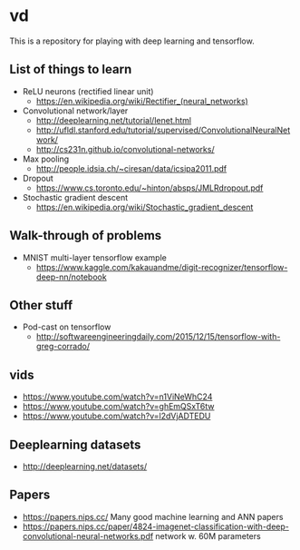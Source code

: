 # vd
This is a repository for playing with deep learning and tensorflow.
## List of things to learn
* ReLU neurons (rectified linear unit) 
    * https://en.wikipedia.org/wiki/Rectifier_(neural_networks)
* Convolutional network/layer
    * http://deeplearning.net/tutorial/lenet.html
    * http://ufldl.stanford.edu/tutorial/supervised/ConvolutionalNeuralNetwork/
    * http://cs231n.github.io/convolutional-networks/
* Max pooling
    * http://people.idsia.ch/~ciresan/data/icsipa2011.pdf
* Dropout
    * https://www.cs.toronto.edu/~hinton/absps/JMLRdropout.pdf
* Stochastic gradient descent
    * https://en.wikipedia.org/wiki/Stochastic_gradient_descent

## Walk-through of problems
* MNIST multi-layer tensorflow example
    * https://www.kaggle.com/kakauandme/digit-recognizer/tensorflow-deep-nn/notebook

## Other stuff
* Pod-cast on tensorflow
    * http://softwareengineeringdaily.com/2015/12/15/tensorflow-with-greg-corrado/

## vids
* https://www.youtube.com/watch?v=n1ViNeWhC24
* https://www.youtube.com/watch?v=ghEmQSxT6tw
* https://www.youtube.com/watch?v=l2dVjADTEDU

## Deeplearning datasets 
* http://deeplearning.net/datasets/

## Papers
* https://papers.nips.cc/ Many good machine learning and ANN papers
* https://papers.nips.cc/paper/4824-imagenet-classification-with-deep-convolutional-neural-networks.pdf network w. 60M parameters
